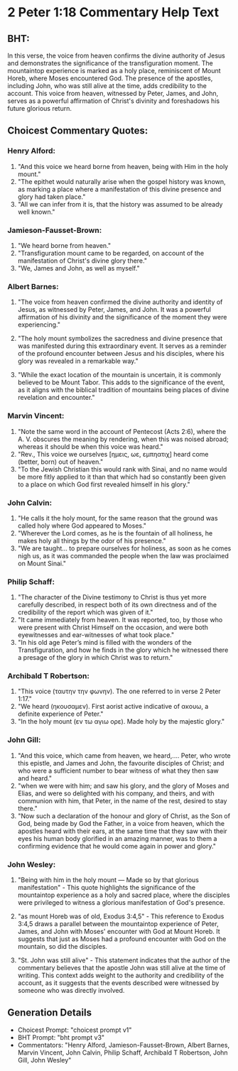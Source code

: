 # 2 Peter 1:18 Commentary Help Text

## BHT:
In this verse, the voice from heaven confirms the divine authority of Jesus and demonstrates the significance of the transfiguration moment. The mountaintop experience is marked as a holy place, reminiscent of Mount Horeb, where Moses encountered God. The presence of the apostles, including John, who was still alive at the time, adds credibility to the account. This voice from heaven, witnessed by Peter, James, and John, serves as a powerful affirmation of Christ's divinity and foreshadows his future glorious return.

## Choicest Commentary Quotes:
### Henry Alford:
1. "And this voice we heard borne from heaven, being with Him in the holy mount." 
2. "The epithet would naturally arise when the gospel history was known, as marking a place where a manifestation of this divine presence and glory had taken place." 
3. "All we can infer from it is, that the history was assumed to be already well known."

### Jamieson-Fausset-Brown:
1. "We heard borne from heaven."
2. "Transfiguration mount came to be regarded, on account of the manifestation of Christ's divine glory there."
3. "We, James and John, as well as myself."

### Albert Barnes:
1. "The voice from heaven confirmed the divine authority and identity of Jesus, as witnessed by Peter, James, and John. It was a powerful affirmation of his divinity and the significance of the moment they were experiencing." 

2. "The holy mount symbolizes the sacredness and divine presence that was manifested during this extraordinary event. It serves as a reminder of the profound encounter between Jesus and his disciples, where his glory was revealed in a remarkable way." 

3. "While the exact location of the mountain is uncertain, it is commonly believed to be Mount Tabor. This adds to the significance of the event, as it aligns with the biblical tradition of mountains being places of divine revelation and encounter."

### Marvin Vincent:
1. "Note the same word in the account of Pentecost (Acts 2:6), where the A. V. obscures the meaning by rendering, when this was noised abroad; whereas it should be when this voice was heard."
2. "Rev., This voice we ourselves [ημεις, ωε, εμπηατιχ] heard come (better, born) out of heaven."
3. "To the Jewish Christian this would rank with Sinai, and no name would be more fitly applied to it than that which had so constantly been given to a place on which God first revealed himself in his glory."

### John Calvin:
1. "He calls it the holy mount, for the same reason that the ground was called holy where God appeared to Moses."
2. "Wherever the Lord comes, as he is the fountain of all holiness, he makes holy all things by the odor of his presence."
3. "We are taught... to prepare ourselves for holiness, as soon as he comes nigh us, as it was commanded the people when the law was proclaimed on Mount Sinai."

### Philip Schaff:
1. "The character of the Divine testimony to Christ is thus yet more carefully described, in respect both of its own directness and of the credibility of the report which was given of it."
2. "It came immediately from heaven. It was reported, too, by those who were present with Christ Himself on the occasion, and were both eyewitnesses and ear-witnesses of what took place."
3. "In his old age Peter’s mind is filled with the wonders of the Transfiguration, and how he finds in the glory which he witnessed there a presage of the glory in which Christ was to return."

### Archibald T Robertson:
1. "This voice (ταυτην την φωνην). The one referred to in verse 2 Peter 1:17."
2. "We heard (ηκουσαμεν). First aorist active indicative of ακουω, a definite experience of Peter."
3. "In the holy mount (εν τω αγιω ορε). Made holy by the majestic glory."

### John Gill:
1. "And this voice, which came from heaven, we heard,.... Peter, who wrote this epistle, and James and John, the favourite disciples of Christ; and who were a sufficient number to bear witness of what they then saw and heard."
2. "when we were with him; and saw his glory, and the glory of Moses and Elias, and were so delighted with his company, and theirs, and with communion with him, that Peter, in the name of the rest, desired to stay there."
3. "Now such a declaration of the honour and glory of Christ, as the Son of God, being made by God the Father, in a voice from heaven, which the apostles heard with their ears, at the same time that they saw with their eyes his human body glorified in an amazing manner, was to them a confirming evidence that he would come again in power and glory."

### John Wesley:
1. "Being with him in the holy mount — Made so by that glorious manifestation" - This quote highlights the significance of the mountaintop experience as a holy and sacred place, where the disciples were privileged to witness a glorious manifestation of God's presence.

2. "as mount Horeb was of old, Exodus 3:4,5" - This reference to Exodus 3:4,5 draws a parallel between the mountaintop experience of Peter, James, and John with Moses' encounter with God at Mount Horeb. It suggests that just as Moses had a profound encounter with God on the mountain, so did the disciples.

3. "St. John was still alive" - This statement indicates that the author of the commentary believes that the apostle John was still alive at the time of writing. This context adds weight to the authority and credibility of the account, as it suggests that the events described were witnessed by someone who was directly involved.


## Generation Details
- Choicest Prompt: "choicest prompt v1"
- BHT Prompt: "bht prompt v3"
- Commentators: "Henry Alford, Jamieson-Fausset-Brown, Albert Barnes, Marvin Vincent, John Calvin, Philip Schaff, Archibald T Robertson, John Gill, John Wesley"
